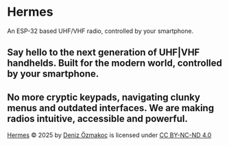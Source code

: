 # Hermes
An ESP-32 based UHF/VHF radio, controlled by your smartphone.

## Say hello to the next generation of UHF|VHF handhelds. Built for the modern world, controlled by your smartphone.
## No more cryptic keypads, navigating clunky menus and outdated interfaces. We are making radios intuitive, accessible and powerful.

<a href="https://github.com/ta3dns/Hermes">Hermes</a> © 2025 by <a href="https://github.com/ta3dns">Deniz Özmakoç</a> is licensed under <a href="https://creativecommons.org/licenses/by-nc-nd/4.0/">CC BY-NC-ND 4.0</a><img src="https://mirrors.creativecommons.org/presskit/icons/cc.svg" alt="" style="max-width: 1em;max-height:1em;margin-left: .2em;"><img src="https://mirrors.creativecommons.org/presskit/icons/by.svg" alt="" style="max-width: 1em;max-height:1em;margin-left: .2em;"><img src="https://mirrors.creativecommons.org/presskit/icons/nc.svg" alt="" style="max-width: 1em;max-height:1em;margin-left: .2em;"><img src="https://mirrors.creativecommons.org/presskit/icons/nd.svg" alt="" style="max-width: 1em;max-height:1em;margin-left: .2em;">
